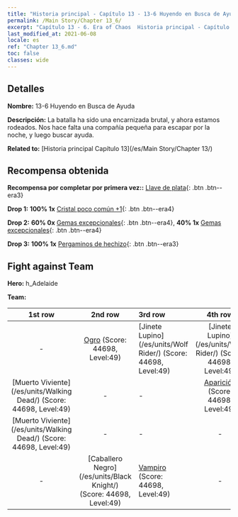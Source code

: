 ```yaml
---
title: "Historia principal - Capítulo 13 - 13-6 Huyendo en Busca de Ayuda"
permalink: /Main Story/Chapter 13_6/
excerpt: "Capítulo 13 - 6. Era of Chaos  Historia principal - Capítulo 13_6. 13-6 Huyendo en Busca de Ayuda"
last_modified_at: 2021-06-08
locale: es
ref: "Chapter 13_6.md"
toc: false
classes: wide
---
```


## Detalles

 **Nombre:** 13-6 Huyendo en Busca de Ayuda

 **Descripción:** La batalla ha sido una encarnizada brutal, y ahora estamos rodeados. Nos hace falta una compañía pequeña para escapar por la noche, y luego buscar ayuda.

 **Related to:** [Historia principal Capítulo 13](/es/Main Story/Chapter 13/)

## Recompensa obtenida

 **Recompensa por completar por primera vez::** [Llave de plata](/ItemsES/con_693/){: .btn .btn--era3}

 **Drop 1:** **100% 1x** [Cristal poco común +1](/ItemsES/mat_45/){: .btn .btn--era4}

 **Drop 2:** **60% 0x** [Gemas excepcionales](/ItemsES/mat_37/){: .btn .btn--era4}, **40% 1x** [Gemas excepcionales](/ItemsES/mat_37/){: .btn .btn--era4}

 **Drop 3:** **100% 1x** [Pergaminos de hechizo](/ItemsES/con_694/){: .btn .btn--era3}


## Fight against Team
 **Hero:** h_Adelaide

 **Team:**


  | 1st row | 2nd row | 3rd row | 4th row |
  |:----:|:----:|:----|:----:|
  | - | [Ogro](/es/units/Ogre/) (Score: 44698, Level:49)  | [Jinete Lupino](/es/units/Wolf Rider/) (Score: 44698, Level:49)  | [Jinete Lupino](/es/units/Wolf Rider/) (Score: 44698, Level:49)  |
  | [Muerto Viviente](/es/units/Walking Dead/) (Score: 44698, Level:49)  | - | - | [Aparición](/es/units/Wight/) (Score: 44698, Level:49)  |
  | [Muerto Viviente](/es/units/Walking Dead/) (Score: 44698, Level:49)  | - | - | - |
  | - | [Caballero Negro](/es/units/Black Knight/) (Score: 44698, Level:49)  | [Vampiro](/es/units/Vampire/) (Score: 44698, Level:49)  | - |


